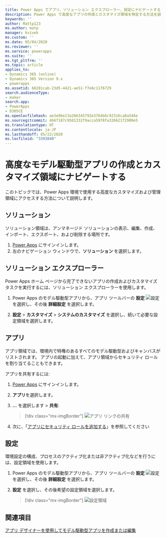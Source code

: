 ```yaml
---
title: Power Apps でアプリ、ソリューション エクスプローラー、設定にナビゲートする | Microsoft Docs
description: Power Apps で高度なアプリの作成とカスタマイズ領域を特定する方法を説明します
keywords: ''
author: Mattp123
ms.author: matp
manager: kvivek
ms.custom: ''
ms.date: 05/04/2020
ms.reviewer: ''
ms.service: powerapps
ms.suite: ''
ms.tgt_pltfrm: ''
ms.topic: article
applies_to:
- Dynamics 365 (online)
- Dynamics 365 Version 9.x
- powerapps
ms.assetid: 60281cab-23d5-4421-ae51-f7e6c1176729
search.audienceType:
- maker
search.app:
- PowerApps
- D365CE
ms.openlocfilehash: ae3e96e13a266345792e3764b6c92316ca8a546e
ms.sourcegitcommit: 4b6f187c9501332f9acca5978fa326621f2980e5
ms.translationtype: HT
ms.contentlocale: ja-JP
ms.lasthandoff: 05/22/2020
ms.locfileid: "3393840"
---
```

# <a name="navigate-to-advanced-model-driven-app-making-and-customization-areas"></a>高度なモデル駆動型アプリの作成とカスタマイズ領域にナビゲートする

このトピックでは、Power Apps 環境で使用する高度なカスタマイズおよび管理領域にアクセスする方法について説明します。

## <a name="solutions"></a>ソリューション
ソリューション領域は、アンマネージド ソリューションの表示、編集、作成、インポート、エクスポート、および削除する場所です。 

1.  [Power Apps](https://make.powerapps.com/?utm_source=padocs&utm_medium=linkinadoc&utm_campaign=referralsfromdoc) にサインインします。
2.  左のナビゲーション ウィンドウで、**ソリューション** を選択します。 

## <a name="solution-explorer"></a>ソリューション エクスプローラー
Power Apps ホーム ページから完了できないアプリの作成およびカスタマイズ タスクを実行するには、ソリューション エクスプローラーを使用します。

1.  Power Apps のモデル駆動型アプリから、アプリ ツールバーの **設定** ![設定](../model-driven-apps/media/powerapps-gear.png) を選択し、その後 **詳細設定** を選択します。 

2.  **設定** > **カスタマイズ** > **システムのカスタマイズ** を選択し、続いて必要な設定領域を選択します。

## <a name="apps"></a>アプリ
アプリ領域では、環境内で特権のあるすべてのモデル駆動型およびキャンバスがリストされます。 アプリの起動に加えて、アプリ領域からセキュリティ ロールを割り当てることもできます。 

アプリを共有するには:
1.  [Power Apps](https://make.powerapps.com/?utm_source=padocs&utm_medium=linkinadoc&utm_campaign=referralsfromdoc) にサインインします。

2.  **アプリ**を選択します。
 
3.  **…** を選択します > **共有**:  

    > [!div class="mx-imgBorder"] 
    > ![アプリ リンクの共有](media/share-link.png) 

4. 次に、「[アプリにセキュリティ ロールを追加する](https://docs.microsoft.com/powerapps/maker/model-driven-apps/share-model-driven-app#add-security-roles-to-the-app)」を参照してください
 
## <a name="settings"></a>設定
環境設定の構成、プロセスのアクティブ化または非アクティブ化などを行うには、設定領域を使用します。 

1.  Power Apps のモデル駆動型アプリから、アプリ ツールバーの **設定** ![設定](../model-driven-apps/media/powerapps-gear.png) を選択し、その後 **詳細設定** を選択します。

2.  **設定** を選択し、その後希望の設定領域を選択します。

    > [!div class="mx-imgBorder"] 
    > ![設定領域](media/settings-areas.png) 

## <a name="see-also"></a>関連項目
[アプリ デザイナーを使用してモデル駆動型アプリを作成または編集](create-edit-app.md)
